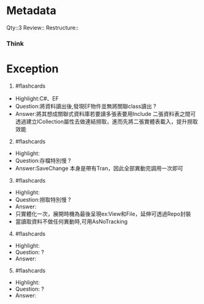 # Metadata
Qty::3
Review::
Restructure::

### Think

# Exception


1. #flashcards 
- Highlight:C#、EF
- Question:將資料讀出後,發現EF物件並無將關聯class讀出
?
- Answer:將其想成關聯式資料庫若要讀多張表要用Include
二張資料表之間可透過建立ICollection屬性去做連結撈取，進而先將二張實體表載入，提升撈取效能

2. #flashcards 
- Highlight:
- Question:存檔特別慢
?
- Answer:SaveChange 本身是帶有Tran，因此全部異動完調用一次即可

3. #flashcards 
- Highlight:
- Question:撈取特別慢
?
- Answer:
- 只實體化一次，展開時機為最後呈現ex:View和File，延伸可透過Repo封裝
- 當讀取資料不做任何異動時,可用AsNoTracking

4. #flashcards 
- Highlight:
- Question:
?
- Answer:

5. #flashcards 
- Highlight:
- Question:
?
- Answer:
